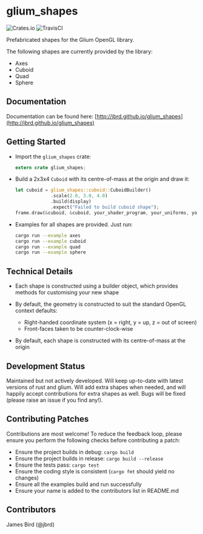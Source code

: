 # glium_shapes

![Crates.io](https://img.shields.io/crates/v/glium_shapes.svg) ![TravisCI](https://travis-ci.org/jbrd/glium_shapes.svg?branch=master)

Prefabricated shapes for the Glium OpenGL library.

The following shapes are currently provided by the library:

* Axes
* Cuboid
* Quad
* Sphere


## Documentation

Documentation can be found here: [http://jbrd.github.io/glium_shapes](http://jbrd.github.io/glium_shapes)


## Getting Started

- Import the `glium_shapes` crate:

  ```rust
  extern crate glium_shapes;
  ```

- Build a 2x3x4 `Cuboid` with its centre-of-mass at the origin and draw it:

  ```rust
  let cuboid = glium_shapes::cuboid::CuboidBuilder()
               .scale(2.0, 3.0, 4.0)
               .build(display)
               .expect("Failed to build cuboid shape");
  frame.draw(&cuboid, &cuboid, your_shader_program, your_uniforms, your_draw_params);
  ```

- Examples for all shapes are provided. Just run:

  ```bash
  cargo run --example axes
  cargo run --example cuboid
  cargo run --example quad
  cargo run --example sphere
  ```


## Technical Details

* Each shape is constructed using a builder object, which provides methods for customising
  your new shape

* By default, the geometry is constructed to suit the standard OpenGL context defaults:

  * Right-handed coordinate system (x = right, y = up, z = out of screen)
  * Front-faces taken to be counter-clock-wise

* By default, each shape is constructed with its centre-of-mass at the origin


## Development Status

Maintained but not actively developed. Will keep up-to-date with latest versions of rust
and glium. Will add extra shapes when needed, and will happily accept contributions for
extra shapes as well. Bugs will be fixed (please raise an issue if you find any!).


## Contributing Patches

Contributions are most welcome! To reduce the feedback loop, please ensure you perform
the following checks before contributing a patch:

* Ensure the project builds in debug: `cargo build`
* Ensure the project builds in release: `cargo build --release`
* Ensure the tests pass: `cargo test`
* Ensure the coding style is consistent (`cargo fmt` should yield no changes)
* Ensure all the examples build and run successfully
* Ensure your name is added to the contributors list in README.md


## Contributors

James Bird (@jbrd)
